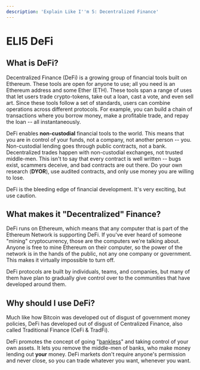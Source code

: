 ```yaml
---
description: 'Explain Like I''m 5: Decentralized Finance'
---
```


# ELI5 DeFi

## What is DeFi?

Decentralized Finance \(DeFi\) is a growing group of financial tools built on Ethereum. These tools are open for anyone to use; all you need is an Ethereum address and some Ether \(ETH\). These tools span a range of uses that let users trade crypto-tokens, take out a loan, cast a vote, and even sell art. Since these tools follow a set of standards, users can combine operations across different protocols. For example, you can build a chain of transactions where you borrow money, make a profitable trade, and repay the loan -- all instantaneously.

DeFi enables **non-custodial** financial tools to the world. This means that you are in control of your funds, not a company, not another person -- you. Non-custodial lending goes through public contracts, not a bank. Decentralized trades happen with non-custodial exchanges, not trusted middle-men. This isn't to say that every contract is well written -- bugs exist, scammers deceive, and bad contracts are out there. Do your own research \(**DYOR**\), use audited contracts, and only use money you are willing to lose. 

DeFi is the bleeding edge of financial development. It's very exciting, but use caution. 

## What makes it "Decentralized" Finance?

DeFi runs on Ethereum, which means that any computer that is part of the Ethereum Network is supporting DeFi. If you've ever heard of someone "mining" cryptocurrency, those are the computers we're talking about. Anyone is free to mine Ethereum on their computer, so the power of the network is in the hands of the public, not any one company or government. This makes it virtually impossible to turn off.

DeFi protocols are built by individuals, teams, and companies, but many of them have plan to gradually give control over to the communities that have developed around them. 

## Why should I use DeFi?

Much like how Bitcoin was developed out of disgust of government money policies, DeFi has developed out of disgust of Centralized Finance, also called Traditional Finance \(CeFi & TradFi\). 

DeFi promotes the concept of going "[bankless](https://twitter.com/BanklessHQ)" and taking control of your own assets. It lets you remove the middle-men of banks, who make money lending out **your** money. DeFi markets don't require anyone's permission and never close, so you can trade whatever you want, whenever you want.

## 





